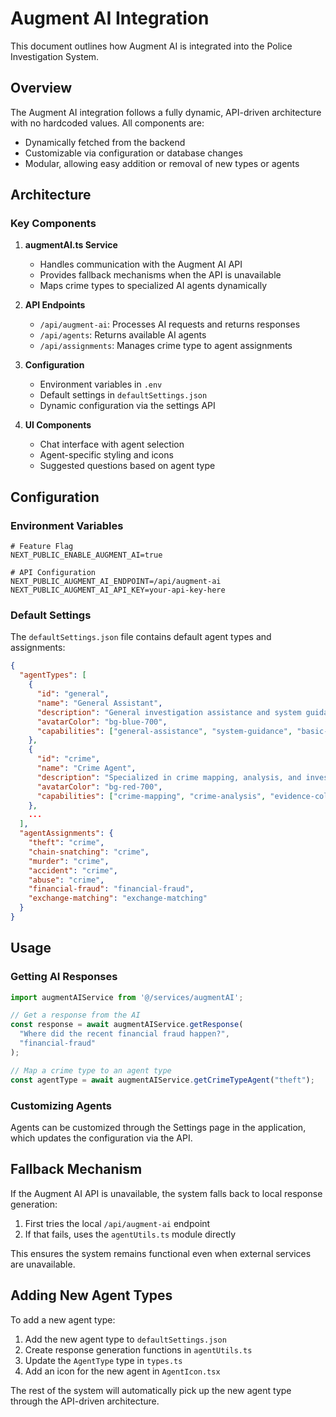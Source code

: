 # Augment AI Integration

This document outlines how Augment AI is integrated into the Police Investigation System.

## Overview

The Augment AI integration follows a fully dynamic, API-driven architecture with no hardcoded values. All components are:

- Dynamically fetched from the backend
- Customizable via configuration or database changes
- Modular, allowing easy addition or removal of new types or agents

## Architecture

### Key Components

1. **augmentAI.ts Service**
   - Handles communication with the Augment AI API
   - Provides fallback mechanisms when the API is unavailable
   - Maps crime types to specialized AI agents dynamically

2. **API Endpoints**
   - `/api/augment-ai`: Processes AI requests and returns responses
   - `/api/agents`: Returns available AI agents
   - `/api/assignments`: Manages crime type to agent assignments

3. **Configuration**
   - Environment variables in `.env`
   - Default settings in `defaultSettings.json`
   - Dynamic configuration via the settings API

4. **UI Components**
   - Chat interface with agent selection
   - Agent-specific styling and icons
   - Suggested questions based on agent type

## Configuration

### Environment Variables

```
# Feature Flag
NEXT_PUBLIC_ENABLE_AUGMENT_AI=true

# API Configuration
NEXT_PUBLIC_AUGMENT_AI_ENDPOINT=/api/augment-ai
NEXT_PUBLIC_AUGMENT_AI_API_KEY=your-api-key-here
```

### Default Settings

The `defaultSettings.json` file contains default agent types and assignments:

```json
{
  "agentTypes": [
    {
      "id": "general",
      "name": "General Assistant",
      "description": "General investigation assistance and system guidance",
      "avatarColor": "bg-blue-700",
      "capabilities": ["general-assistance", "system-guidance", "basic-investigation"]
    },
    {
      "id": "crime",
      "name": "Crime Agent",
      "description": "Specialized in crime mapping, analysis, and investigation",
      "avatarColor": "bg-red-700",
      "capabilities": ["crime-mapping", "crime-analysis", "evidence-collection"]
    },
    ...
  ],
  "agentAssignments": {
    "theft": "crime",
    "chain-snatching": "crime",
    "murder": "crime",
    "accident": "crime",
    "abuse": "crime",
    "financial-fraud": "financial-fraud",
    "exchange-matching": "exchange-matching"
  }
}
```

## Usage

### Getting AI Responses

```typescript
import augmentAIService from '@/services/augmentAI';

// Get a response from the AI
const response = await augmentAIService.getResponse(
  "Where did the recent financial fraud happen?",
  "financial-fraud"
);

// Map a crime type to an agent type
const agentType = await augmentAIService.getCrimeTypeAgent("theft");
```

### Customizing Agents

Agents can be customized through the Settings page in the application, which updates the configuration via the API.

## Fallback Mechanism

If the Augment AI API is unavailable, the system falls back to local response generation:

1. First tries the local `/api/augment-ai` endpoint
2. If that fails, uses the `agentUtils.ts` module directly

This ensures the system remains functional even when external services are unavailable.

## Adding New Agent Types

To add a new agent type:

1. Add the new agent type to `defaultSettings.json`
2. Create response generation functions in `agentUtils.ts`
3. Update the `AgentType` type in `types.ts`
4. Add an icon for the new agent in `AgentIcon.tsx`

The rest of the system will automatically pick up the new agent type through the API-driven architecture.
